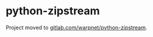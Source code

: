 # python-zipstream

Project moved to [gitlab.com/warpnet/python-zipstream](https://gitlab.com/warpnet/python-zipstream.git).
